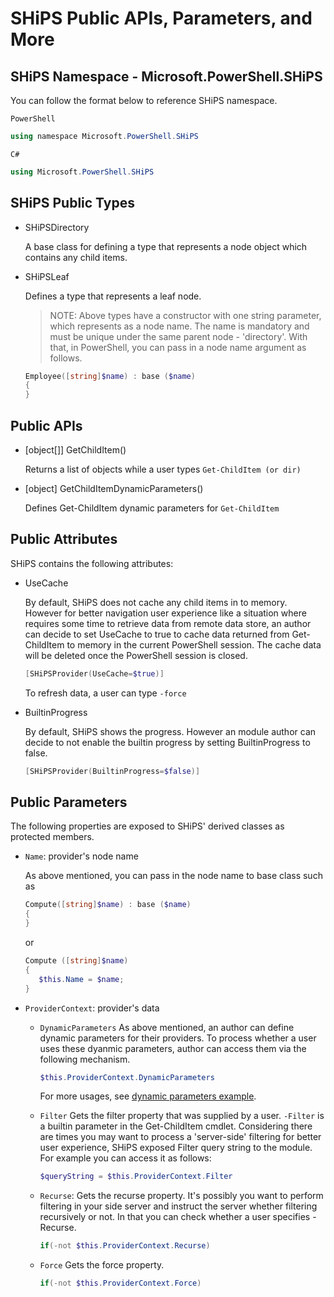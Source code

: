 # SHiPS Public APIs, Parameters, and More

## SHiPS Namespace - Microsoft.PowerShell.SHiPS

You can follow the format below to reference SHiPS namespace.

  `PowerShell`

  ```powershell
  using namespace Microsoft.PowerShell.SHiPS
  ```

  `C#`

  ``` C#
  using Microsoft.PowerShell.SHiPS
  ```

## SHiPS Public Types

- SHiPSDirectory

    A base class for defining a type that represents a node object which contains any child items.

- SHiPSLeaf

    Defines a type that represents a leaf node.

    > NOTE:
Above types have a constructor with one string parameter, which represents as a node name.
The name is mandatory and must be unique under the same parent node - 'directory'.
With that,  in PowerShell, you can pass in a node name argument as follows.

    ```powershell
    Employee([string]$name) : base ($name)
    {
    }
    ```

## Public APIs

- [object[]] GetChildItem()

  Returns a list of objects while a user types  `Get-ChildItem (or dir)`

- [object] GetChildItemDynamicParameters()

    Defines Get-ChildItem dynamic parameters for `Get-ChildItem`

## Public Attributes

SHiPS contains the following attributes:

- UseCache

    By default, SHiPS does not cache any child items in to memory.
    However for better navigation user experience like a situation where requires some time to retrieve data from remote data store, an author can decide to set UseCache to true to cache data returned from Get-ChildItem to memory in the current PowerShell session.
    The cache data will be deleted once the PowerShell session is closed.

    ```powershell
    [SHiPSProvider(UseCache=$true)]
    ```

    To refresh data, a user can type `-force`

- BuiltinProgress

    By default, SHiPS shows the progress. However an module author can decide to not enable the builtin progress by setting BuiltinProgress to false.

    ```powershell
    [SHiPSProvider(BuiltinProgress=$false)]
    ```

## Public Parameters

The following properties are exposed to SHiPS' derived classes as protected members.

- `Name`: provider's node name

  As above mentioned, you can pass in the node name to base class such as

  ```powershell
  Compute([string]$name) : base ($name)
  {
  }
  ```
  or

  ```powershell
  Compute ([string]$name)
  {
     $this.Name = $name;
  }
  ```

- `ProviderContext`: provider's data

  - `DynamicParameters`
  As above mentioned, an author can define dynamic parameters for their providers.
  To process whether a user uses these dyanmic parameters, author can access them via the following mechanism.

    ```powershell
    $this.ProviderContext.DynamicParameters
    ```

    For more usages, see [dynamic parameters example][ds].

  - `Filter`
  Gets the filter property that was supplied by a user.
  `-Filter` is a builtin parameter in the Get-ChildItem cmdlet.
  Considering there are times you may want to process a 'server-side' filtering for better user experience, SHiPS exposed Filter query string to the module. For example you can access it as follows:

    ```powershell
    $queryString = $this.ProviderContext.Filter
    ```

  - `Recurse`: Gets the recurse property.
  It's possibly you want to perform filtering in your side server and instruct the server whether filtering recursively or not. In that you can check whether a user specifies -Recurse.

    ```powershell
    if(-not $this.ProviderContext.Recurse)
    ```
  - `Force` Gets the force property.

    ```powershell
    if(-not $this.ProviderContext.Force)
    ```

[ds]:../samples/DynamicParameter
